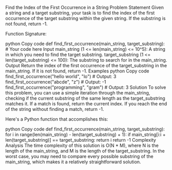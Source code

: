 Find the Index of the First Occurrence in a String
Problem Statement
Given a string and a target substring, your task is to find the index of the first occurrence of the target substring within the given string. If the substring is not found, return -1.

Function Signature:

python
Copy code
def find_first_occurrence(main_string, target_substring):
    # Your code here
Input
main_string (1 <= len(main_string) <= 10^5): A string in which you need to find the target substring.
target_substring (1 <= len(target_substring) <= 100): The substring to search for in the main_string.
Output
Return the index of the first occurrence of the target_substring in the main_string. If it is not found, return -1.
Examples
python
Copy code
find_first_occurrence("hello world", "lo")  # Output: 3
find_first_occurrence("abcde", "z")          # Output: -1
find_first_occurrence("programming", "gram") # Output: 3
Solution
To solve this problem, you can use a simple iteration through the main_string, checking if the current substring of the same length as the target_substring matches it. If a match is found, return the current index. If you reach the end of the string without finding a match, return -1.

Here's a Python function that accomplishes this:

python
Copy code
def find_first_occurrence(main_string, target_substring):
    for i in range(len(main_string) - len(target_substring) + 1):
        if main_string[i:i + len(target_substring)] == target_substring:
            return i
    return -1
Complexity Analysis
The time complexity of this solution is O(N * M), where N is the length of the main_string, and M is the length of the target_substring. In the worst case, you may need to compare every possible substring of the main_string, which makes it a relatively straightforward solution.

